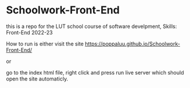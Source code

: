 # Schoolwork-Front-End
this is a repo for the LUT school course of software develpment, Skills: Front-End 2022-23

How to run is either visit the site https://poppaluu.github.io/Schoolwork-Front-End/

or

go to the index html file, right click and press run live server which should open the site automaticly.
